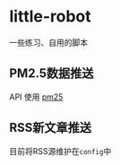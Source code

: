 # little-robot
一些练习、自用的脚本

## PM2.5数据推送
API 使用 [pm25](www.pm25.in)

## RSS新文章推送
目前将RSS源维护在`config`中
